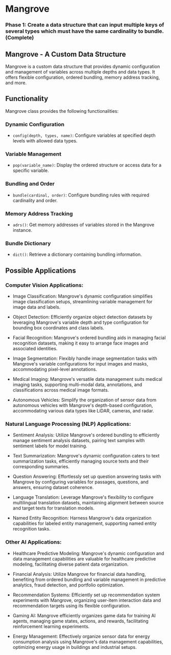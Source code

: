 # Mangrove

### Phase 1: Create a data structure that can input multiple keys of several types which must have the same cardinality to bundle. (Complete)

## Mangrove - A Custom Data Structure

Mangrove is a custom data structure that provides dynamic configuration and management of variables across multiple depths and data types. It offers flexible configuration, ordered bundling, memory address tracking, and more.

## Functionality

Mangrove class provides the following functionalities:

### Dynamic Configuration

- `config(depth, types, name)`: Configure variables at specified depth levels with allowed data types.

### Variable Management

- `pop(variable_name)`: Display the ordered structure or access data for a specific variable.

### Bundling and Order

- `bundle(cardinal, order)`: Configure bundling rules with required cardinality and order.

### Memory Address Tracking

- `adrs()`: Get memory addresses of variables stored in the Mangrove instance.

### Bundle Dictionary

- `dict()`: Retrieve a dictionary containing bundling information.

## Possible Applications

### Computer Vision Applications:

- Image Classification: Mangrove's dynamic configuration simplifies image classification setups, streamlining variable management for image data and labels.

- Object Detection: Efficiently organize object detection datasets by leveraging Mangrove's variable depth and type configuration for bounding box coordinates and class labels.

- Facial Recognition: Mangrove's ordered bundling aids in managing facial recognition datasets, making it easy to arrange face images and associated identities.

- Image Segmentation: Flexibly handle image segmentation tasks with Mangrove's variable configurations for input images and masks, accommodating pixel-level annotations.

- Medical Imaging: Mangrove's versatile data management suits medical imaging tasks, supporting multi-modal data, annotations, and classifications across medical image formats.

- Autonomous Vehicles: Simplify the organization of sensor data from autonomous vehicles with Mangrove's depth-based configuration, accommodating various data types like LiDAR, cameras, and radar.

### Natural Language Processing (NLP) Applications:

- Sentiment Analysis: Utilize Mangrove's ordered bundling to efficiently manage sentiment analysis datasets, pairing text samples with sentiment labels for model training.

- Text Summarization: Mangrove's dynamic configuration caters to text summarization tasks, efficiently managing source texts and their corresponding summaries.

- Question Answering: Effortlessly set up question answering tasks with Mangrove by configuring variables for passages, questions, and answers, ensuring dataset coherence.

- Language Translation: Leverage Mangrove's flexibility to configure multilingual translation datasets, maintaining alignment between source and target texts for translation models.

- Named Entity Recognition: Harness Mangrove's data organization capabilities for labeled entity management, supporting named entity recognition tasks.

### Other AI Applications:

- Healthcare Predictive Modeling: Mangrove's dynamic configuration and data management capabilities are valuable for healthcare predictive modeling, facilitating diverse patient data organization.

- Financial Analysis: Utilize Mangrove for financial data handling, benefiting from ordered bundling and variable management in predictive analytics, fraud detection, and portfolio optimization.

- Recommendation Systems: Efficiently set up recommendation system experiments with Mangrove, organizing user-item interaction data and recommendation targets using its flexible configuration.

- Gaming AI: Mangrove efficiently organizes game data for training AI agents, managing game states, actions, and rewards, facilitating reinforcement learning experiments.

- Energy Management: Effectively organize sensor data for energy consumption analysis using Mangrove's data management capabilities, optimizing energy usage in buildings and industrial setups.
